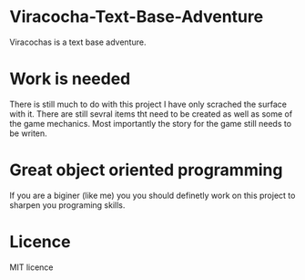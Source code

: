 # Viracocha-Text-Base-Adventure
Viracochas is a text base adventure. 

# Work is needed
There is still much to do with this project I have only scrached the surface with it. There are still sevral items tht need to be created as well as some of the game mechanics. Most importantly the story for the game still needs to be writen.

# Great object oriented programming
If you are a biginer (like me) you you should definetly work on this project to sharpen you programing skills.

# Licence
MIT licence

